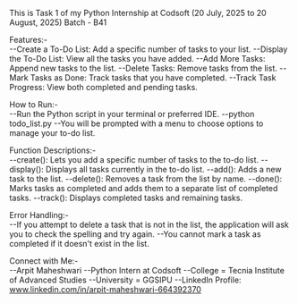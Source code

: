 This is Task 1 of my Python Internship at Codsoft (20 July, 2025 to 20 August, 2025)
Batch - B41


Features:-    
--Create a To-Do List: Add a specific number of tasks to your list.
--Display the To-Do List: View all the tasks you have added.
--Add More Tasks: Append new tasks to the list.
--Delete Tasks: Remove tasks from the list.
--Mark Tasks as Done: Track tasks that you have completed.
--Track Task Progress: View both completed and pending tasks.



How to Run:-     
--Run the Python script in your terminal or preferred IDE.
--python todo_list.py
--You will be prompted with a menu to choose options to manage your to-do list.



Function Descriptions:-    
--create(): Lets you add a specific number of tasks to the to-do list.
--display(): Displays all tasks currently in the to-do list.
--add(): Adds a new task to the list.
--delete(): Removes a task from the list by name.
--done(): Marks tasks as completed and adds them to a separate list of completed tasks.
--track(): Displays completed tasks and remaining tasks.



Error Handling:-    
--If you attempt to delete a task that is not in the list, the application will ask you to check the spelling and try again.
--You cannot mark a task as completed if it doesn't exist in the list.



Connect with Me:-    
--Arpit Maheshwari
--Python Intern at Codsoft
--College = Tecnia Institute of Advanced Studies
--University = GGSIPU
--LinkedIn Profile: www.linkedin.com/in/arpit-maheshwari-664392370
